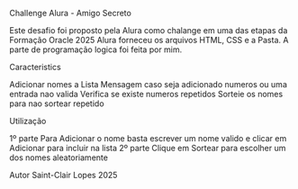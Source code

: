 Challenge Alura - Amigo Secreto

Este desafio foi proposto pela Alura como chalange em uma das etapas da Formação Oracle 2025
Alura forneceu os arquivos HTML, CSS e a Pasta.
A parte de programação logica foi feita por mim.

Caracteristics

Adicionar nomes a Lista
Mensagem caso seja adicionado numeros ou uma entrada nao valida
Verifica se existe numeros repetidos
Sorteie os nomes para nao sortear repetido

Utilização

1º parte
Para Adicionar o nome basta escrever um nome valido e clicar em Adicionar para incluir na lista
2º parte
Clique em Sortear para escolher um dos nomes aleatoriamente

Autor Saint-Clair Lopes 2025